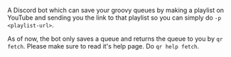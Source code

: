 A Discord bot which can save your groovy queues by making a playlist on YouTube and sending you the link to that playlist so you can simply do `-p <playlist-url>`.

As of now, the bot only saves a queue and returns the queue to you by `qr fetch`.
Please make sure to read it's help page. Do `qr help fetch`.